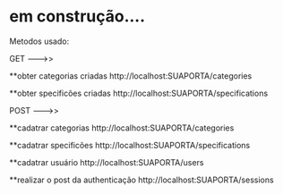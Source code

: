 # em construção....

Metodos usado:

GET --->>

**obter categorias criadas
http://localhost:SUAPORTA/categories


**obter specificões criadas
http://localhost:SUAPORTA/specifications


POST --->>

**cadatrar categorias
http://localhost:SUAPORTA/categories

**cadatrar specificões
http://localhost:SUAPORTA/specifications

**cadatrar usuário
http://localhost:SUAPORTA/users

**realizar o post da authenticação
http://localhost:SUAPORTA/sessions